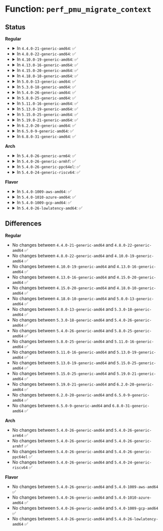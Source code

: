 # Function: <code>perf_pmu_migrate_context</code>

## Status
<b>Regular</b>
<ul>
<li>
<details>
<summary>In <code>4.4.0-21-generic-amd64</code>: ✅</summary>

```c
void perf_pmu_migrate_context(struct pmu * pmu, int src_cpu, int dst_cpu)
```

```json
{
  "name": "perf_pmu_migrate_context",
  "collision_type": "Unique Global",
  "inline_type": "No",
  "funcs": [
    {
      "addr": 18446744071580409536,
      "name": "perf_pmu_migrate_context",
      "external": true,
      "loc": "kernel/events/core.c:8660",
      "file": "kernel/events/core.c",
      "inline": "seen, unknown",
      "caller_inline": [],
      "caller_func": [
        "arch/x86/events/amd/uncore.c:uncore_down_prepare",
        "arch/x86/events/intel/cstate.c:cstate_cpu_notifier",
        "arch/x86/events/intel/cstate.c:cstate_cpu_notifier",
        "arch/x86/events/intel/rapl.c:rapl_cpu_notifier",
        "arch/x86/events/intel/uncore.c:uncore_change_context"
      ]
    }
  ],
  "symbols": [
    {
      "addr": 18446744071580409536,
      "name": "perf_pmu_migrate_context",
      "section": ".text",
      "bind": "STB_GLOBAL",
      "size": 646
    }
  ]
}
```
</details>
</li>
<li>
<details>
<summary>In <code>4.8.0-22-generic-amd64</code>: ✅</summary>

```c
void perf_pmu_migrate_context(struct pmu * pmu, int src_cpu, int dst_cpu)
```

```json
{
  "name": "perf_pmu_migrate_context",
  "collision_type": "Unique Global",
  "inline_type": "No",
  "funcs": [
    {
      "addr": 18446744071580483600,
      "name": "perf_pmu_migrate_context",
      "external": true,
      "loc": "kernel/events/core.c:9844",
      "file": "kernel/events/core.c",
      "inline": "seen, unknown",
      "caller_inline": [],
      "caller_func": [
        "arch/x86/events/amd/uncore.c:uncore_down_prepare"
      ]
    }
  ],
  "symbols": [
    {
      "addr": 18446744071580483600,
      "name": "perf_pmu_migrate_context",
      "section": ".text",
      "bind": "STB_GLOBAL",
      "size": 694
    }
  ]
}
```
</details>
</li>
<li>
<details>
<summary>In <code>4.10.0-19-generic-amd64</code>: ✅</summary>

```c
void perf_pmu_migrate_context(struct pmu * pmu, int src_cpu, int dst_cpu)
```

```json
{
  "name": "perf_pmu_migrate_context",
  "collision_type": "Unique Global",
  "inline_type": "No",
  "funcs": [
    {
      "addr": 18446744071580549152,
      "name": "perf_pmu_migrate_context",
      "external": true,
      "loc": "kernel/events/core.c:10104",
      "file": "kernel/events/core.c",
      "inline": "seen, unknown",
      "caller_inline": [],
      "caller_func": [
        "arch/x86/events/amd/uncore.c:uncore_down_prepare"
      ]
    }
  ],
  "symbols": [
    {
      "addr": 18446744071580549152,
      "name": "perf_pmu_migrate_context",
      "section": ".text",
      "bind": "STB_GLOBAL",
      "size": 687
    }
  ]
}
```
</details>
</li>
<li>
<details>
<summary>In <code>4.13.0-16-generic-amd64</code>: ✅</summary>

```c
void perf_pmu_migrate_context(struct pmu * pmu, int src_cpu, int dst_cpu)
```

```json
{
  "name": "perf_pmu_migrate_context",
  "collision_type": "Unique Global",
  "inline_type": "No",
  "funcs": [
    {
      "addr": 18446744071580580896,
      "name": "perf_pmu_migrate_context",
      "external": true,
      "loc": "kernel/events/core.c:10351",
      "file": "kernel/events/core.c",
      "inline": "seen, unknown",
      "caller_inline": [],
      "caller_func": [
        "arch/x86/events/amd/uncore.c:uncore_down_prepare"
      ]
    }
  ],
  "symbols": [
    {
      "addr": 18446744071580580896,
      "name": "perf_pmu_migrate_context",
      "section": ".text",
      "bind": "STB_GLOBAL",
      "size": 628
    }
  ]
}
```
</details>
</li>
<li>
<details>
<summary>In <code>4.15.0-20-generic-amd64</code>: ✅</summary>

```c
void perf_pmu_migrate_context(struct pmu * pmu, int src_cpu, int dst_cpu)
```

```json
{
  "name": "perf_pmu_migrate_context",
  "collision_type": "Unique Global",
  "inline_type": "No",
  "funcs": [
    {
      "addr": 18446744071580660624,
      "name": "perf_pmu_migrate_context",
      "external": true,
      "loc": "kernel/events/core.c:10383",
      "file": "kernel/events/core.c",
      "inline": "seen, unknown",
      "caller_inline": [],
      "caller_func": [
        "arch/x86/events/amd/uncore.c:uncore_down_prepare"
      ]
    }
  ],
  "symbols": [
    {
      "addr": 18446744071580660624,
      "name": "perf_pmu_migrate_context",
      "section": ".text",
      "bind": "STB_GLOBAL",
      "size": 628
    }
  ]
}
```
</details>
</li>
<li>
<details>
<summary>In <code>4.18.0-10-generic-amd64</code>: ✅</summary>

```c
void perf_pmu_migrate_context(struct pmu * pmu, int src_cpu, int dst_cpu)
```

```json
{
  "name": "perf_pmu_migrate_context",
  "collision_type": "Unique Global",
  "inline_type": "No",
  "funcs": [
    {
      "addr": 18446744071580791472,
      "name": "perf_pmu_migrate_context",
      "external": true,
      "loc": "kernel/events/core.c:10913",
      "file": "kernel/events/core.c",
      "inline": "seen, unknown",
      "caller_inline": [],
      "caller_func": [
        "arch/x86/events/amd/uncore.c:uncore_down_prepare"
      ]
    }
  ],
  "symbols": [
    {
      "addr": 18446744071580791472,
      "name": "perf_pmu_migrate_context",
      "section": ".text",
      "bind": "STB_GLOBAL",
      "size": 626
    }
  ]
}
```
</details>
</li>
<li>
<details>
<summary>In <code>5.0.0-13-generic-amd64</code>: ✅</summary>

```c
void perf_pmu_migrate_context(struct pmu * pmu, int src_cpu, int dst_cpu)
```

```json
{
  "name": "perf_pmu_migrate_context",
  "collision_type": "Unique Global",
  "inline_type": "No",
  "funcs": [
    {
      "addr": 18446744071580857840,
      "name": "perf_pmu_migrate_context",
      "external": true,
      "loc": "kernel/events/core.c:10956",
      "file": "kernel/events/core.c",
      "inline": "seen, unknown",
      "caller_inline": [],
      "caller_func": [
        "arch/x86/events/amd/uncore.c:uncore_down_prepare"
      ]
    }
  ],
  "symbols": [
    {
      "addr": 18446744071580857840,
      "name": "perf_pmu_migrate_context",
      "section": ".text",
      "bind": "STB_GLOBAL",
      "size": 626
    }
  ]
}
```
</details>
</li>
<li>
<details>
<summary>In <code>5.3.0-18-generic-amd64</code>: ✅</summary>

```c
void perf_pmu_migrate_context(struct pmu * pmu, int src_cpu, int dst_cpu)
```

```json
{
  "name": "perf_pmu_migrate_context",
  "collision_type": "Unique Global",
  "inline_type": "No",
  "funcs": [
    {
      "addr": 18446744071580954496,
      "name": "perf_pmu_migrate_context",
      "external": true,
      "loc": "kernel/events/core.c:11307",
      "file": "kernel/events/core.c",
      "inline": "seen, unknown",
      "caller_inline": [],
      "caller_func": [
        "arch/x86/events/amd/uncore.c:uncore_down_prepare"
      ]
    }
  ],
  "symbols": [
    {
      "addr": 18446744071580954496,
      "name": "perf_pmu_migrate_context",
      "section": ".text",
      "bind": "STB_GLOBAL",
      "size": 644
    }
  ]
}
```
</details>
</li>
<li>
<details>
<summary>In <code>5.4.0-26-generic-amd64</code>: ✅</summary>

```c
void perf_pmu_migrate_context(struct pmu * pmu, int src_cpu, int dst_cpu)
```

```json
{
  "name": "perf_pmu_migrate_context",
  "collision_type": "Unique Global",
  "inline_type": "No",
  "funcs": [
    {
      "addr": 18446744071581016848,
      "name": "perf_pmu_migrate_context",
      "external": true,
      "loc": "kernel/events/core.c:11420",
      "file": "kernel/events/core.c",
      "inline": "seen, unknown",
      "caller_inline": [],
      "caller_func": [
        "arch/x86/events/amd/uncore.c:uncore_down_prepare"
      ]
    }
  ],
  "symbols": [
    {
      "addr": 18446744071581016848,
      "name": "perf_pmu_migrate_context",
      "section": ".text",
      "bind": "STB_GLOBAL",
      "size": 644
    }
  ]
}
```
</details>
</li>
<li>
<details>
<summary>In <code>5.8.0-25-generic-amd64</code>: ✅</summary>

```c
void perf_pmu_migrate_context(struct pmu * pmu, int src_cpu, int dst_cpu)
```

```json
{
  "name": "perf_pmu_migrate_context",
  "collision_type": "Unique Global",
  "inline_type": "No",
  "funcs": [
    {
      "addr": 18446744071581188528,
      "name": "perf_pmu_migrate_context",
      "external": true,
      "loc": "kernel/events/core.c:12023",
      "file": "kernel/events/core.c",
      "inline": "seen, unknown",
      "caller_inline": [],
      "caller_func": [
        "arch/x86/events/amd/uncore.c:uncore_down_prepare",
        "arch/x86/events/intel/uncore.c:uncore_change_context"
      ]
    }
  ],
  "symbols": [
    {
      "addr": 18446744071581188528,
      "name": "perf_pmu_migrate_context",
      "section": ".text",
      "bind": "STB_GLOBAL",
      "size": 914
    }
  ]
}
```
</details>
</li>
<li>
<details>
<summary>In <code>5.11.0-16-generic-amd64</code>: ✅</summary>

```c
void perf_pmu_migrate_context(struct pmu * pmu, int src_cpu, int dst_cpu)
```

```json
{
  "name": "perf_pmu_migrate_context",
  "collision_type": "Unique Global",
  "inline_type": "No",
  "funcs": [
    {
      "addr": 18446744071581230160,
      "name": "perf_pmu_migrate_context",
      "external": true,
      "loc": "kernel/events/core.c:12307",
      "file": "kernel/events/core.c",
      "inline": "seen, unknown",
      "caller_inline": [],
      "caller_func": [
        "arch/x86/events/amd/uncore.c:uncore_down_prepare",
        "arch/x86/events/intel/uncore.c:uncore_change_context"
      ]
    }
  ],
  "symbols": [
    {
      "addr": 18446744071581230160,
      "name": "perf_pmu_migrate_context",
      "section": ".text",
      "bind": "STB_GLOBAL",
      "size": 914
    }
  ]
}
```
</details>
</li>
<li>
<details>
<summary>In <code>5.13.0-19-generic-amd64</code>: ✅</summary>

```c
void perf_pmu_migrate_context(struct pmu * pmu, int src_cpu, int dst_cpu)
```

```json
{
  "name": "perf_pmu_migrate_context",
  "collision_type": "Unique Global",
  "inline_type": "No",
  "funcs": [
    {
      "addr": 18446744071581256960,
      "name": "perf_pmu_migrate_context",
      "external": true,
      "loc": "kernel/events/core.c:12497",
      "file": "kernel/events/core.c",
      "inline": "seen, unknown",
      "caller_inline": [],
      "caller_func": [
        "arch/x86/events/amd/uncore.c:uncore_down_prepare",
        "arch/x86/events/intel/uncore.c:uncore_change_context"
      ]
    }
  ],
  "symbols": [
    {
      "addr": 18446744071581256960,
      "name": "perf_pmu_migrate_context",
      "section": ".text",
      "bind": "STB_GLOBAL",
      "size": 835
    }
  ]
}
```
</details>
</li>
<li>
<details>
<summary>In <code>5.15.0-25-generic-amd64</code>: ✅</summary>

```c
void perf_pmu_migrate_context(struct pmu * pmu, int src_cpu, int dst_cpu)
```

```json
{
  "name": "perf_pmu_migrate_context",
  "collision_type": "Unique Global",
  "inline_type": "No",
  "funcs": [
    {
      "addr": 18446744071581504768,
      "name": "perf_pmu_migrate_context",
      "external": true,
      "loc": "kernel/events/core.c:12618",
      "file": "kernel/events/core.c",
      "inline": "seen, unknown",
      "caller_inline": [],
      "caller_func": [
        "arch/x86/events/intel/uncore.c:uncore_change_context"
      ]
    }
  ],
  "symbols": [
    {
      "addr": 18446744071581504768,
      "name": "perf_pmu_migrate_context",
      "section": ".text",
      "bind": "STB_GLOBAL",
      "size": 1043
    }
  ]
}
```
</details>
</li>
<li>
<details>
<summary>In <code>5.19.0-21-generic-amd64</code>: ✅</summary>

```c
void perf_pmu_migrate_context(struct pmu * pmu, int src_cpu, int dst_cpu)
```

```json
{
  "name": "perf_pmu_migrate_context",
  "collision_type": "Unique Global",
  "inline_type": "No",
  "funcs": [
    {
      "addr": 18446744071581846848,
      "name": "perf_pmu_migrate_context",
      "external": true,
      "loc": "kernel/events/core.c:12588",
      "file": "kernel/events/core.c",
      "inline": "seen, unknown",
      "caller_inline": [],
      "caller_func": [
        "arch/x86/events/intel/uncore.c:uncore_change_context",
        "drivers/nvdimm/nd_perf.c:nvdimm_pmu_cpu_offline"
      ]
    }
  ],
  "symbols": [
    {
      "addr": 18446744071581846848,
      "name": "perf_pmu_migrate_context",
      "section": ".text",
      "bind": "STB_GLOBAL",
      "size": 1067
    }
  ]
}
```
</details>
</li>
<li>
<details>
<summary>In <code>6.2.0-20-generic-amd64</code>: ✅</summary>

```c
void perf_pmu_migrate_context(struct pmu * pmu, int src_cpu, int dst_cpu)
```

```json
{
  "name": "perf_pmu_migrate_context",
  "collision_type": "Unique Global",
  "inline_type": "No",
  "funcs": [
    {
      "addr": 18446744071582274880,
      "name": "perf_pmu_migrate_context",
      "external": true,
      "loc": "kernel/events/core.c:12869",
      "file": "kernel/events/core.c",
      "inline": "seen, unknown",
      "caller_inline": [],
      "caller_func": [
        "arch/x86/events/intel/uncore.c:uncore_change_context",
        "drivers/nvdimm/nd_perf.c:nvdimm_pmu_cpu_offline"
      ]
    }
  ],
  "symbols": [
    {
      "addr": 18446744071582274880,
      "name": "perf_pmu_migrate_context",
      "section": ".text",
      "bind": "STB_GLOBAL",
      "size": 645
    }
  ]
}
```
</details>
</li>
<li>
<details>
<summary>In <code>6.5.0-9-generic-amd64</code>: ✅</summary>

```c
void perf_pmu_migrate_context(struct pmu * pmu, int src_cpu, int dst_cpu)
```

```json
{
  "name": "perf_pmu_migrate_context",
  "collision_type": "Unique Global",
  "inline_type": "No",
  "funcs": [
    {
      "addr": 18446744071582475744,
      "name": "perf_pmu_migrate_context",
      "external": true,
      "loc": "kernel/events/core.c:12909",
      "file": "kernel/events/core.c",
      "inline": "seen, unknown",
      "caller_inline": [],
      "caller_func": [
        "arch/x86/events/intel/uncore.c:uncore_change_context",
        "drivers/iommu/intel/perfmon.c:iommu_pmu_cpu_offline",
        "drivers/nvdimm/nd_perf.c:nvdimm_pmu_cpu_offline"
      ]
    }
  ],
  "symbols": [
    {
      "addr": 18446744071582475744,
      "name": "perf_pmu_migrate_context",
      "section": ".text",
      "bind": "STB_GLOBAL",
      "size": 661
    }
  ]
}
```
</details>
</li>
<li>
<details>
<summary>In <code>6.8.0-31-generic-amd64</code>: ✅</summary>

```c
void perf_pmu_migrate_context(struct pmu * pmu, int src_cpu, int dst_cpu)
```

```json
{
  "name": "perf_pmu_migrate_context",
  "collision_type": "Unique Global",
  "inline_type": "No",
  "funcs": [
    {
      "addr": 18446744071582644448,
      "name": "perf_pmu_migrate_context",
      "external": true,
      "loc": "kernel/events/core.c:13001",
      "file": "kernel/events/core.c",
      "inline": "seen, unknown",
      "caller_inline": [],
      "caller_func": [
        "arch/x86/events/intel/uncore.c:uncore_change_context",
        "drivers/iommu/intel/perfmon.c:iommu_pmu_cpu_offline",
        "drivers/nvdimm/nd_perf.c:nvdimm_pmu_cpu_offline"
      ]
    }
  ],
  "symbols": [
    {
      "addr": 18446744071582644448,
      "name": "perf_pmu_migrate_context",
      "section": ".text",
      "bind": "STB_GLOBAL",
      "size": 550
    }
  ]
}
```
</details>
</li>
</ul>
<b>Arch</b>
<ul>
<li>
<details>
<summary>In <code>5.4.0-26-generic-arm64</code>: ✅</summary>

```c
void perf_pmu_migrate_context(struct pmu * pmu, int src_cpu, int dst_cpu)
```

```json
{
  "name": "perf_pmu_migrate_context",
  "collision_type": "Unique Global",
  "inline_type": "No",
  "funcs": [
    {
      "addr": 18446603336492369848,
      "name": "perf_pmu_migrate_context",
      "external": true,
      "loc": "kernel/events/core.c:11420",
      "file": "kernel/events/core.c",
      "inline": "seen, unknown",
      "caller_inline": [],
      "caller_func": [
        "drivers/perf/hisilicon/hisi_uncore_pmu.c:hisi_uncore_pmu_offline_cpu",
        "drivers/perf/qcom_l2_pmu.c:l2cache_pmu_offline_cpu",
        "drivers/perf/qcom_l3_pmu.c:qcom_l3_cache_pmu_offline_cpu",
        "drivers/perf/xgene_pmu.c:xgene_pmu_offline_cpu",
        "drivers/perf/xgene_pmu.c:xgene_pmu_offline_cpu",
        "drivers/perf/xgene_pmu.c:xgene_pmu_offline_cpu",
        "drivers/perf/xgene_pmu.c:xgene_pmu_offline_cpu"
      ]
    }
  ],
  "symbols": [
    {
      "addr": 18446603336492369848,
      "name": "perf_pmu_migrate_context",
      "section": ".text",
      "bind": "STB_GLOBAL",
      "size": 688
    }
  ]
}
```
</details>
</li>
<li>
<details>
<summary>In <code>5.4.0-26-generic-armhf</code>: ✅</summary>

```c
void perf_pmu_migrate_context(struct pmu * pmu, int src_cpu, int dst_cpu)
```

```json
{
  "name": "perf_pmu_migrate_context",
  "collision_type": "Unique Global",
  "inline_type": "No",
  "funcs": [
    {
      "addr": 3226254720,
      "name": "perf_pmu_migrate_context",
      "external": true,
      "loc": "kernel/events/core.c:11420",
      "file": "kernel/events/core.c",
      "inline": "seen, unknown",
      "caller_inline": [],
      "caller_func": [
        "arch/arm/mm/cache-l2x0-pmu.c:l2x0_pmu_offline_cpu",
        "arch/arm/mach-imx/mmdc.c:mmdc_pmu_offline_cpu"
      ]
    }
  ],
  "symbols": [
    {
      "addr": 3226254720,
      "name": "perf_pmu_migrate_context",
      "section": ".text",
      "bind": "STB_GLOBAL",
      "size": 640
    }
  ]
}
```
</details>
</li>
<li>
<details>
<summary>In <code>5.4.0-26-generic-ppc64el</code>: ✅</summary>

```c
void perf_pmu_migrate_context(struct pmu * pmu, int src_cpu, int dst_cpu)
```

```json
{
  "name": "perf_pmu_migrate_context",
  "collision_type": "Unique Global",
  "inline_type": "No",
  "funcs": [
    {
      "addr": 13835058055285624192,
      "name": "perf_pmu_migrate_context",
      "external": true,
      "loc": "kernel/events/core.c:11420",
      "file": "kernel/events/core.c",
      "inline": "seen, unknown",
      "caller_inline": [],
      "caller_func": [
        "arch/powerpc/perf/imc-pmu.c:ppc_core_imc_cpu_offline",
        "arch/powerpc/perf/imc-pmu.c:ppc_nest_imc_cpu_offline"
      ]
    }
  ],
  "symbols": [
    {
      "addr": 13835058055285624192,
      "name": "perf_pmu_migrate_context",
      "section": ".text",
      "bind": "STB_GLOBAL",
      "size": 964
    }
  ]
}
```
</details>
</li>
<li>
<details>
<summary>In <code>5.4.0-24-generic-riscv64</code>: ✅</summary>

```c
void perf_pmu_migrate_context(struct pmu * pmu, int src_cpu, int dst_cpu)
```

```json
{
  "name": "perf_pmu_migrate_context",
  "collision_type": "Unique Global",
  "inline_type": "No",
  "funcs": [
    {
      "addr": 18446743936272478480,
      "name": "perf_pmu_migrate_context",
      "external": true,
      "loc": "kernel/events/core.c:11420",
      "file": "kernel/events/core.c",
      "inline": "seen, unknown",
      "caller_inline": [],
      "caller_func": []
    }
  ],
  "symbols": [
    {
      "addr": 18446743936272478480,
      "name": "perf_pmu_migrate_context",
      "section": ".text",
      "bind": "STB_GLOBAL",
      "size": 580
    }
  ]
}
```
</details>
</li>
</ul>
<b>Flavor</b>
<ul>
<li>
<details>
<summary>In <code>5.4.0-1009-aws-amd64</code>: ✅</summary>

```c
void perf_pmu_migrate_context(struct pmu * pmu, int src_cpu, int dst_cpu)
```

```json
{
  "name": "perf_pmu_migrate_context",
  "collision_type": "Unique Global",
  "inline_type": "No",
  "funcs": [
    {
      "addr": 18446744071580985696,
      "name": "perf_pmu_migrate_context",
      "external": true,
      "loc": "kernel/events/core.c:11420",
      "file": "kernel/events/core.c",
      "inline": "seen, unknown",
      "caller_inline": [],
      "caller_func": [
        "arch/x86/events/amd/uncore.c:uncore_down_prepare"
      ]
    }
  ],
  "symbols": [
    {
      "addr": 18446744071580985696,
      "name": "perf_pmu_migrate_context",
      "section": ".text",
      "bind": "STB_GLOBAL",
      "size": 644
    }
  ]
}
```
</details>
</li>
<li>
<details>
<summary>In <code>5.4.0-1010-azure-amd64</code>: ✅</summary>

```c
void perf_pmu_migrate_context(struct pmu * pmu, int src_cpu, int dst_cpu)
```

```json
{
  "name": "perf_pmu_migrate_context",
  "collision_type": "Unique Global",
  "inline_type": "No",
  "funcs": [
    {
      "addr": 18446744071580931904,
      "name": "perf_pmu_migrate_context",
      "external": true,
      "loc": "kernel/events/core.c:11420",
      "file": "kernel/events/core.c",
      "inline": "seen, unknown",
      "caller_inline": [],
      "caller_func": [
        "arch/x86/events/amd/uncore.c:uncore_down_prepare"
      ]
    }
  ],
  "symbols": [
    {
      "addr": 18446744071580931904,
      "name": "perf_pmu_migrate_context",
      "section": ".text",
      "bind": "STB_GLOBAL",
      "size": 644
    }
  ]
}
```
</details>
</li>
<li>
<details>
<summary>In <code>5.4.0-1009-gcp-amd64</code>: ✅</summary>

```c
void perf_pmu_migrate_context(struct pmu * pmu, int src_cpu, int dst_cpu)
```

```json
{
  "name": "perf_pmu_migrate_context",
  "collision_type": "Unique Global",
  "inline_type": "No",
  "funcs": [
    {
      "addr": 18446744071580976896,
      "name": "perf_pmu_migrate_context",
      "external": true,
      "loc": "kernel/events/core.c:11420",
      "file": "kernel/events/core.c",
      "inline": "seen, unknown",
      "caller_inline": [],
      "caller_func": [
        "arch/x86/events/amd/uncore.c:uncore_down_prepare"
      ]
    }
  ],
  "symbols": [
    {
      "addr": 18446744071580976896,
      "name": "perf_pmu_migrate_context",
      "section": ".text",
      "bind": "STB_GLOBAL",
      "size": 644
    }
  ]
}
```
</details>
</li>
<li>
<details>
<summary>In <code>5.4.0-26-lowlatency-amd64</code>: ✅</summary>

```c
void perf_pmu_migrate_context(struct pmu * pmu, int src_cpu, int dst_cpu)
```

```json
{
  "name": "perf_pmu_migrate_context",
  "collision_type": "Unique Global",
  "inline_type": "No",
  "funcs": [
    {
      "addr": 18446744071581037712,
      "name": "perf_pmu_migrate_context",
      "external": true,
      "loc": "kernel/events/core.c:11420",
      "file": "kernel/events/core.c",
      "inline": "seen, unknown",
      "caller_inline": [],
      "caller_func": [
        "arch/x86/events/amd/uncore.c:uncore_down_prepare"
      ]
    }
  ],
  "symbols": [
    {
      "addr": 18446744071581037712,
      "name": "perf_pmu_migrate_context",
      "section": ".text",
      "bind": "STB_GLOBAL",
      "size": 644
    }
  ]
}
```
</details>
</li>
</ul>

## Differences
<b>Regular</b>
<ul>
<li>
No changes between <code>4.4.0-21-generic-amd64</code> and <code>4.8.0-22-generic-amd64</code> ✅
</li>
<li>
No changes between <code>4.8.0-22-generic-amd64</code> and <code>4.10.0-19-generic-amd64</code> ✅
</li>
<li>
No changes between <code>4.10.0-19-generic-amd64</code> and <code>4.13.0-16-generic-amd64</code> ✅
</li>
<li>
No changes between <code>4.13.0-16-generic-amd64</code> and <code>4.15.0-20-generic-amd64</code> ✅
</li>
<li>
No changes between <code>4.15.0-20-generic-amd64</code> and <code>4.18.0-10-generic-amd64</code> ✅
</li>
<li>
No changes between <code>4.18.0-10-generic-amd64</code> and <code>5.0.0-13-generic-amd64</code> ✅
</li>
<li>
No changes between <code>5.0.0-13-generic-amd64</code> and <code>5.3.0-18-generic-amd64</code> ✅
</li>
<li>
No changes between <code>5.3.0-18-generic-amd64</code> and <code>5.4.0-26-generic-amd64</code> ✅
</li>
<li>
No changes between <code>5.4.0-26-generic-amd64</code> and <code>5.8.0-25-generic-amd64</code> ✅
</li>
<li>
No changes between <code>5.8.0-25-generic-amd64</code> and <code>5.11.0-16-generic-amd64</code> ✅
</li>
<li>
No changes between <code>5.11.0-16-generic-amd64</code> and <code>5.13.0-19-generic-amd64</code> ✅
</li>
<li>
No changes between <code>5.13.0-19-generic-amd64</code> and <code>5.15.0-25-generic-amd64</code> ✅
</li>
<li>
No changes between <code>5.15.0-25-generic-amd64</code> and <code>5.19.0-21-generic-amd64</code> ✅
</li>
<li>
No changes between <code>5.19.0-21-generic-amd64</code> and <code>6.2.0-20-generic-amd64</code> ✅
</li>
<li>
No changes between <code>6.2.0-20-generic-amd64</code> and <code>6.5.0-9-generic-amd64</code> ✅
</li>
<li>
No changes between <code>6.5.0-9-generic-amd64</code> and <code>6.8.0-31-generic-amd64</code> ✅
</li>
</ul>
<b>Arch</b>
<ul>
<li>
No changes between <code>5.4.0-26-generic-amd64</code> and <code>5.4.0-26-generic-arm64</code> ✅
</li>
<li>
No changes between <code>5.4.0-26-generic-amd64</code> and <code>5.4.0-26-generic-armhf</code> ✅
</li>
<li>
No changes between <code>5.4.0-26-generic-amd64</code> and <code>5.4.0-26-generic-ppc64el</code> ✅
</li>
<li>
No changes between <code>5.4.0-26-generic-amd64</code> and <code>5.4.0-24-generic-riscv64</code> ✅
</li>
</ul>
<b>Flavor</b>
<ul>
<li>
No changes between <code>5.4.0-26-generic-amd64</code> and <code>5.4.0-1009-aws-amd64</code> ✅
</li>
<li>
No changes between <code>5.4.0-26-generic-amd64</code> and <code>5.4.0-1010-azure-amd64</code> ✅
</li>
<li>
No changes between <code>5.4.0-26-generic-amd64</code> and <code>5.4.0-1009-gcp-amd64</code> ✅
</li>
<li>
No changes between <code>5.4.0-26-generic-amd64</code> and <code>5.4.0-26-lowlatency-amd64</code> ✅
</li>
</ul>
